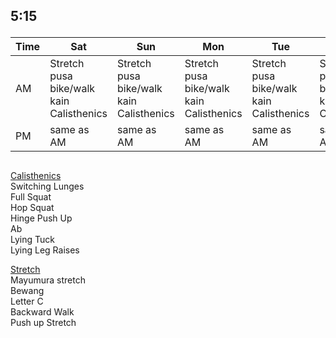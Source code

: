 
## <p color="red">5:15</p>
| Time | Sat | Sun | Mon | Tue | Wed | Thu | Fri |
| --- | --- | --- | --- | --- | --- | --- | --- |
| AM | Stretch <br> pusa <br> bike/walk <br> kain <br> Calisthenics | Stretch <br> pusa <br> bike/walk <br> kain <br> Calisthenics | Stretch <br> pusa <br> bike/walk <br> kain <br> Calisthenics | Stretch <br> pusa <br> bike/walk <br> kain <br> Calisthenics | Stretch <br> pusa <br> bike/walk <br> kain <br> Calisthenics | Stretch <br> pusa <br> bike/walk <br> kain <br> Calisthenics | Stretch <br> pusa <br> bike/walk <br> kain <br> Calisthenics |
| PM | same as AM | same as AM | same as AM | same as AM | same as AM | same as AM | same as AM |


##







[Calisthenics](https://www.youtube.com/watch?v=ay15dc2cvm0)  
Switching Lunges  
Full Squat    
Hop Squat  
Hinge 
Push Up  
Ab  
Lying Tuck  
Lying Leg Raises  



[Stretch](https://www.youtube.com/watch?v=4zBnM_uozXM)  
Mayumura stretch  
Bewang  
Letter C  
Backward Walk  
Push up Stretch

